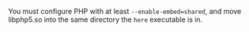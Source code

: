 You must configure PHP with at least `--enable-embed=shared`, and move libphp5.so into the same directory the `here` executable is in.